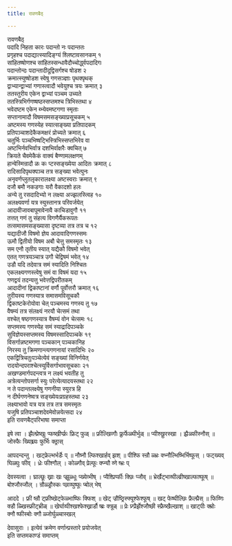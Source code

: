 ```yaml
---
title: रावणबैठ्

---
```

रावणबैठ्  
पदादि निहता कारः पदान्तो नः पदान्ततः  
प्रगृहश्च पदाद्यात्स्यादिङ्ग्यं श्लिष्टावसानकम् १  
सांहितष्षोणश्च सांहितस्सन्धावैदौच्चोर्द्ध्वपदादिगः  
पदान्तोन्दः पदान्तादीदूद्विसर्गश्च षोडश २  
क्रमात्स्युष्षोडश स्वेषु गणसञ्ज्ञाः पृथक्पृथक्  
द्वाभ्यान्द्वाभ्यां गणास्त्वादौ भवेयुश्च त्रयः क्रमात् ३  
ततस्तुरीय एकेन द्वाभ्यां पञ्चम उच्यते  
ततस्त्रिभिर्गणष्षष्ठस्सप्तमश्च त्रिभिस्तथा ४  
भवेदष्टम एकेन ब्भ्येवमष्टगणा स्मृताः  
सप्तानामादौ विषमसमसङ्ख्याप्रसूचकम् ५  
अष्टमस्य गणस्येह स्यात्सङ्ख्या प्रतिपादकम्  
प्रतिपञ्चाशदेकैकमक्षरं प्रोच्यते क्रमात् ६  
चतुर्भिः पञ्चभिष्षट्भिस्त्रिभिस्सप्तभिरेव वा  
अष्टभिर्नवभिर्वात्र दशभिर्वाक्षरैः क्वचित् ७  
क्रियते चैवमेकैकं वाक्यं बैण्णामलक्षणम्  
हान्वेस्मिन्रादौ ळः कः प्टस्सङ्ख्येया आदितः क्रमात् ८  
रादिसादिपृथक्पञ्च तत्र सङ्ख्या भवेत्पुनः  
अनृवर्णप्लुतलृकारालक्ष्या अष्टस्वराः क्रमात् ९  
दजौ बमौ नकडगाः यरौ वैकादशो हलः  
अन्ये तु रसदादिभ्यो न लक्ष्या अज्झलस्त्विह १०  
अलक्ष्यवर्णा यत्र स्युस्तानत्र परिवर्जयेत्  
आदावीजावबापूमावेनावै काचिडावुगौ ११  
तत्तत् गणं तु संहत्य विगणैर्यैकरूपतः  
तत्समासमसङ्ख्यासा दृष्टव्या तत्र तत्र च १२  
यद्यादीजौ विषमो ज्ञेय आदावादिगणस्समः  
ऊमौ द्वितीयो विषम अबौ चेत्तु समस्मृतः १३  
सम एनौ तृतीय स्यात् यद्यैकौ विषमो भवेत्  
एतत् गणत्रयञ्चात्र उगौ चेद्विषमं भवेत् १४  
उडौ यदि तदेवात्र समं स्यादिति निश्चितः  
एकलक्ष्यगणस्त्वेषु समं वा विषमं यदा १५  
गणद्वयं तदन्यत्तु भवेत्तद्विपरीतकम्  
आदादीनां द्विकाष्टानां वर्णौ पूर्वोत्तरौ क्रमात् १६  
तुरीयस्य गणस्यात्र समासमविसूचकौ  
द्विकाष्टकेरोयोवा चेत् पञ्चमस्य गणस्य तु १७  
वैषम्यं तत्र संलक्ष्यं नरयौ चेत्समं तथा  
वश्चेत् षष्ठगणस्यात्र वैषम्यं वोन चेत्समः १८  
सप्तमस्य गणस्येह समं स्याद्रादिपञ्चके  
सुविज्ञेयस्सप्तमस्य विषमस्सादिपञ्चके १९  
विसर्गान्नष्टमगणा पञ्चकान् पञ्चकानिह  
निरस्य तु क्रिमणान्त्यगणनायां रसादिभिः २०  
एकद्वित्रिचतुःपञ्चेत्येवं सङ्ख्यां विनिर्णयेत्  
रादयोन्दपराश्चेत्स्युर्विसर्गाभावसूचकाः २१  
अखण्डमार्गपदन्त्वत्र न लक्ष्यं भवतीह तु  
अत्रेत्यन्तोपसर्गा स्युः परेत्येत्यादयस्तथा २२  
न ते पदान्तलक्ष्येषु गणनीया स्युरत्र हि  
न दीर्घगणनेष्वत्र सङ्ख्येयःप्रग्रहस्तथा २३  
लक्ष्याभावो यत्र यत्र तत्र तत्र समस्मृतः  
यजुषि प्रतिपञ्चाशदेवमेवोन्नयेत्सदा २४  
इति रावणबैट्परिभाषा समाप्ता  
  
इषे त्वा । झैल्घ्रेष्खुः प्फष्खीर्प्फ्रः फ्रिट् फुळ् ॥ फ्रील्खिव्गौः फ्रुर्फेळ्घीर्भुळ् ॥ प्यीश्ख्रुरस्खा । झ्रैळ्फीस्नौस् ॥ जोस्फैः ख्यिश्च्र्यः फुर्भिः क्ठ्रास्  
  
आपदन्दन्तु । खट्फ्रेल्भर्भर्डेः प् ॥ नौष्नौ ल्फिश्खार्हव् झश् ॥ पीश्फि स्न्रौ ळ्भ्रः क्भ्नौल्भिष्भिर्भिष्फूस् । फट्ख्यव् घिळ्घुः फीव् । ध्रेः फीश्गौल् । कोळ्गौव् प्रेल्फूः क्प्न्यौ व्णे ष्भ्रः प्  
  
देवस्यत्वा । घ्राल्छूः ख्राः खः प्झूळ्धूः प्ख्येव्भीष् । प्यैश्प्रिर्प्फीः क्छिः प्जौव् ॥ भ्रेर्खैट्भाव्घील्व्रीष्खाल्फाष्फूष् ॥ बोश्जौस्जौल् । न्रौळ्ड्रौस्कः प्छाव्घुष्फूः प्बोल् भेष्  
  
आददे । फ्री ष्न्रौ ट्फ्रीष्खेट्फेळ्भाष्फिः क्फिश् ॥ खेट् ज्रौष्ठ्रिस्फ्यूश्फेश्फूष् ॥ खट् फेष्घील्छिः फ्रैल्घ्रैस् ॥ फिव्णिः क्डौ ळ्खिस्फ्रीट्भ्रीळ् ॥ खेर्घाव्पीश्खश्फेश्ख्रार्डौ ष्ब्रः क्त्रूळ् ॥ प्रेः प्र्ग्प्रैर्झेश्जौष्छी स्फ्रैष्खैल्खाश् ॥ खाट्पीः क्म्रोः क्नौ ष्फीस्बोः क्गौ ळ्जोर्घुळ्चास्खल्  
  
देवासुराः । इत्येवं क्रमेण वर्णान्प्रस्तारे प्रयोजयेत्  
                             इति सप्तमकाण्डं समाप्तम्